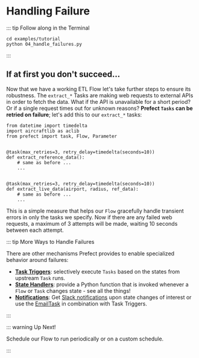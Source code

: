 # Handling Failure

::: tip Follow along in the Terminal

```
cd examples/tutorial
python 04_handle_failures.py
```

:::

## If at first you don't succeed...

Now that we have a working ETL Flow let's take further steps to ensure its robustness. The `extract_*` Tasks are making web requests to external APIs in order to fetch the data. What if the API is unavailable for a short period? Or if a single request times out for unknown reasons? **Prefect `Tasks` can be retried on failure**; let's add this to our `extract_*` tasks:

```python{1,6,12}
from datetime import timedelta
import aircraftlib as aclib
from prefect import task, Flow, Parameter


@task(max_retries=3, retry_delay=timedelta(seconds=10))
def extract_reference_data():
    # same as before ...
    ...


@task(max_retries=3, retry_delay=timedelta(seconds=10))
def extract_live_data(airport, radius, ref_data):
    # same as before ...
    ...
```

This is a simple measure that helps our `Flow` gracefully handle transient errors in only the tasks we specify. Now if there are any failed web requests, a maximum of 3 attempts will be made, waiting 10 seconds between each attempt.

::: tip More Ways to Handle Failures

There are other mechanisms Prefect provides to enable specialized behavior around failures:

- [**Task Triggers**](/core/concepts/execution.html#triggers): selectively execute `Tasks` based on the states from upstream `Task` runs.
- [**State Handlers**](/core/concepts/states.html#state-handlers-callbacks): provide a Python function that is invoked whenever a `Flow` or `Task` changes state - see all the things!
- [**Notifications**](/core/concepts/notifications.html): Get [Slack notifications](/core/advanced_tutorials/slack-notifications.html#slack-notifications) upon state changes of interest or use the [EmailTask](/core/task_library/notifications.html#emailtask) in combination with Task Triggers.

:::

::: warning Up Next!

Schedule our Flow to run periodically or on a custom schedule.

:::
